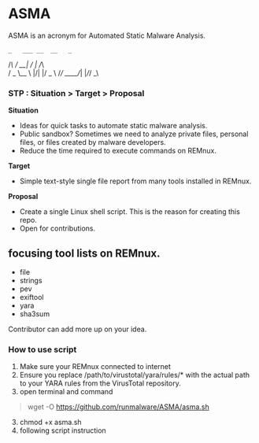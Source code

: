 # ASMA
ASMA is an acronym for Automated Static Malware Analysis.

    _   ___ __  __   _   
   /_\ / __|  \/  | /_\  
  / _ \\__ \ |\/| |/ _ \ 
 /_/ \_\___/_|  |_/_/ \_\

### **STP : Situation > Target > Proposal** ###
**Situation**
- Ideas for quick tasks to automate static malware analysis.
- Public sandbox? Sometimes we need to analyze private files, personal files, or files created by malware developers.
- Reduce the time required to execute commands on REMnux.

**Target**
- Simple text-style single file report from many tools installed in REMnux.

**Proposal**
- Create a single Linux shell script. This is the reason for creating this repo.
- Open for contributions.

## focusing tool lists on REMnux. ##
- file
- strings
- pev 
- exiftool 
- yara 
- sha3sum

Contributor can add more up on your idea.


### **How to use script** ###
1. Make sure your REMnux connected to internet
2. Ensure you replace /path/to/virustotal/yara/rules/* with the actual path to your YARA rules from the VirusTotal repository.
2. open terminal and command 
> wget -O https://github.com/runmalware/ASMA/asma.sh
3. chmod +x asma.sh
4. following script instruction



